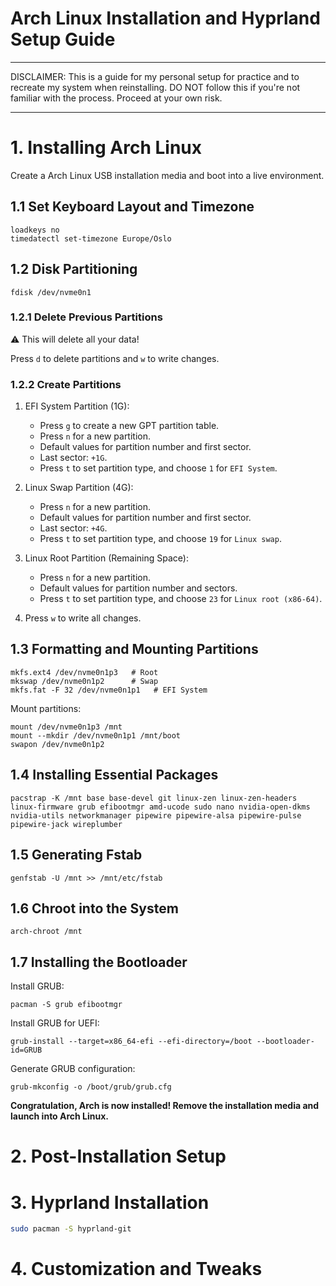 # **Arch Linux Installation and Hyprland Setup Guide**

***
DISCLAIMER:
This is a guide for my personal setup for practice and to recreate my system when reinstalling. DO NOT follow this if you're not familiar with the process. Proceed at your own risk.
***

# 1. Installing Arch Linux
Create a Arch Linux USB installation media and boot into a live environment.

## 1.1 Set Keyboard Layout and Timezone

    loadkeys no
    timedatectl set-timezone Europe/Oslo


## 1.2 Disk Partitioning
    fdisk /dev/nvme0n1

### 1.2.1 Delete Previous Partitions

⚠️ This will delete all your data!

Press `d` to delete partitions and `w` to write changes.

### 1.2.2 Create Partitions
1. EFI System Partition (1G):
    * Press `g` to create a new GPT partition table.
    * Press `n` for a new partition.
    * Default values for partition number and first sector.
    * Last sector: `+1G`.
    * Press `t` to set partition type, and choose `1` for `EFI System`.

2. Linux Swap Partition (4G):
    * Press `n` for a new partition.
    * Default values for partition number and first sector.
    * Last sector: `+4G`.
    * Press `t` to set partition type, and choose `19` for `Linux swap`.

3. Linux Root Partition (Remaining Space):
   * Press `n` for a new partition.
   * Default values for partition number and sectors.
   * Press `t` to set partition type, and choose `23` for `Linux root (x86-64)`.

4. Press `w` to write all changes.

## 1.3 Formatting and Mounting Partitions
    mkfs.ext4 /dev/nvme0n1p3   # Root
    mkswap /dev/nvme0n1p2      # Swap
    mkfs.fat -F 32 /dev/nvme0n1p1   # EFI System

Mount partitions:

    mount /dev/nvme0n1p3 /mnt
    mount --mkdir /dev/nvme0n1p1 /mnt/boot
    swapon /dev/nvme0n1p2

## 1.4 Installing Essential Packages
    pacstrap -K /mnt base base-devel git linux-zen linux-zen-headers linux-firmware grub efibootmgr amd-ucode sudo nano nvidia-open-dkms nvidia-utils networkmanager pipewire pipewire-alsa pipewire-pulse pipewire-jack wireplumber

## 1.5 Generating Fstab
    genfstab -U /mnt >> /mnt/etc/fstab

## 1.6 Chroot into the System
    arch-chroot /mnt

## 1.7 Installing the Bootloader
Install GRUB:

    pacman -S grub efibootmgr

Install GRUB for UEFI:

    grub-install --target=x86_64-efi --efi-directory=/boot --bootloader-id=GRUB

Generate GRUB configuration:

    grub-mkconfig -o /boot/grub/grub.cfg

**Congratulation, Arch is now installed! Remove the installation media and launch into Arch Linux.**

# 2. Post-Installation Setup

# 3. Hyprland Installation

```bash
sudo pacman -S hyprland-git
```

# 4. Customization and Tweaks
